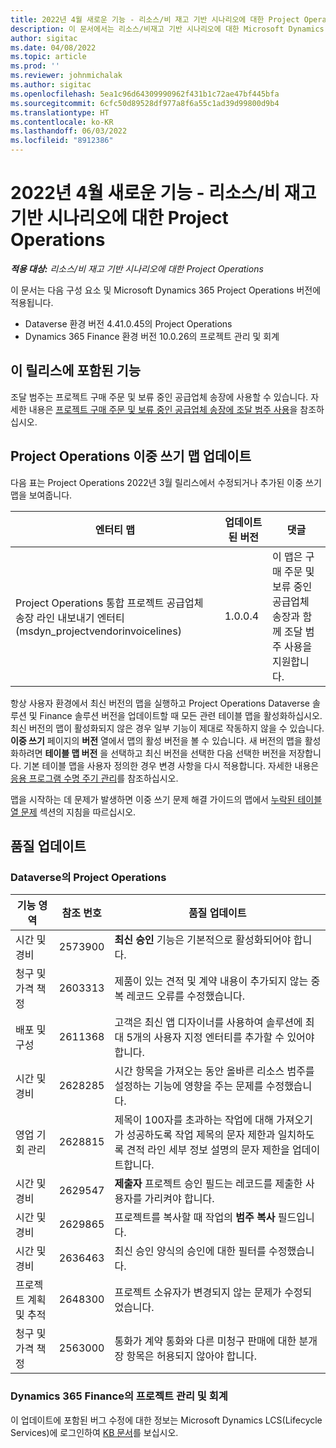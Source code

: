 ```yaml
---
title: 2022년 4월 새로운 기능 - 리소스/비 재고 기반 시나리오에 대한 Project Operations
description: 이 문서에서는 리소스/비재고 기반 시나리오에 대한 Microsoft Dynamics 365 Project Operations의 2022년 4월 릴리스에서 사용할 수 있는 품질 업데이트에 대한 정보를 제공합니다.
author: sigitac
ms.date: 04/08/2022
ms.topic: article
ms.prod: ''
ms.reviewer: johnmichalak
ms.author: sigitac
ms.openlocfilehash: 5ea1c96d64309990962f431b1c72ae47bf445bfa
ms.sourcegitcommit: 6cfc50d89528df977a8f6a55c1ad39d99800d9b4
ms.translationtype: HT
ms.contentlocale: ko-KR
ms.lasthandoff: 06/03/2022
ms.locfileid: "8912386"
---
```

# <a name="whats-new-april-2022---project-operations-for-resourcenon-stocked-based-scenarios"></a>2022년 4월 새로운 기능 - 리소스/비 재고 기반 시나리오에 대한 Project Operations

_**적용 대상:** 리소스/비 재고 기반 시나리오에 대한 Project Operations_

이 문서는 다음 구성 요소 및 Microsoft Dynamics 365 Project Operations 버전에 적용됩니다.

- Dataverse 환경 버전 4.41.0.45의 Project Operations
- Dynamics 365 Finance 환경 버전 10.0.26의 프로젝트 관리 및 회계

## <a name="features-included-in-this-release"></a>이 릴리스에 포함된 기능

조달 범주는 프로젝트 구매 주문 및 보류 중인 공급업체 송장에 사용할 수 있습니다. 자세한 내용은 [프로젝트 구매 주문 및 보류 중인 공급업체 송장에 조달 범주 사용](configure-procurement-categories.md)을 참조하십시오.

## <a name="project-operations-dual-write-maps-updates"></a>Project Operations 이중 쓰기 맵 업데이트

다음 표는 Project Operations 2022년 3월 릴리스에서 수정되거나 추가된 이중 쓰기 맵을 보여줍니다.

| 엔터티 맵 | 업데이트된 버전 | 댓글 |
| -------------- | ------------------- | ------------|
| Project Operations 통합 프로젝트 공급업체 송장 라인 내보내기 엔터티(msdyn\_projectvendorinvoicelines) | 1.0.0.4 | 이 맵은 구매 주문 및 보류 중인 공급업체 송장과 함께 조달 범주 사용을 지원합니다. |

항상 사용자 환경에서 최신 버전의 맵을 실행하고 Project Operations Dataverse 솔루션 및 Finance 솔루션 버전을 업데이트할 때 모든 관련 테이블 맵을 활성화하십시오. 최신 버전의 맵이 활성화되지 않은 경우 일부 기능이 제대로 작동하지 않을 수 있습니다. **이중 쓰기** 페이지의 **버전** 열에서 맵의 활성 버전을 볼 수 있습니다. 새 버전의 맵을 활성화하려면 **테이블 맵 버전** 을 선택하고 최신 버전을 선택한 다음 선택한 버전을 저장합니다. 기본 테이블 맵을 사용자 정의한 경우 변경 사항을 다시 적용합니다. 자세한 내용은 [응용 프로그램 수명 주기 관리](/dynamics365/fin-ops-core/dev-itpro/data-entities/dual-write/app-lifecycle-management)를 참조하십시오.

맵을 시작하는 데 문제가 발생하면 이중 쓰기 문제 해결 가이드의 맵에서 [누락된 테이블 열 문제](/dynamics365/fin-ops-core/dev-itpro/data-entities/dual-write/dual-write-troubleshooting-finops-upgrades#missing-table-columns-issue-on-maps) 섹션의 지침을 따르십시오.

## <a name="quality-updates"></a>품질 업데이트

### <a name="project-operations-on-dataverse"></a>Dataverse의 Project Operations

| 기능 영역 | 참조 번호 | 품질 업데이트 |
| ------------ | ---------------- | -------------- |
| 시간 및 경비 | 2573900 | **최신 승인** 기능은 기본적으로 활성화되어야 합니다. |
| 청구 및 가격 책정 | 2603313 | 제품이 있는 견적 및 계약 내용이 추가되지 않는 중복 레코드 오류를 수정했습니다. |
| 배포 및 구성 | 2611368 | 고객은 최신 앱 디자이너를 사용하여 솔루션에 최대 5개의 사용자 지정 엔터티를 추가할 수 있어야 합니다. |
| 시간 및 경비 | 2628285 | 시간 항목을 가져오는 동안 올바른 리소스 범주를 설정하는 기능에 영향을 주는 문제를 수정했습니다. |
| 영업 기회 관리| 2628815 | 제목이 100자를 초과하는 작업에 대해 가져오기가 성공하도록 작업 제목의 문자 제한과 일치하도록 견적 라인 세부 정보 설명의 문자 제한을 업데이트합니다. |
| 시간 및 경비| 2629547 | **제출자** 프로젝트 승인 필드는 레코드를 제출한 사용자를 가리켜야 합니다. |
| 시간 및 경비| 2629865 | 프로젝트를 복사할 때 작업의 **범주 복사** 필드입니다. |
| 시간 및 경비| 2636463 | 최신 승인 양식의 승인에 대한 필터를 수정했습니다. |
| 프로젝트 계획 및 추적 | 2648300 | 프로젝트 소유자가 변경되지 않는 문제가 수정되었습니다. |
| 청구 및 가격 책정 | 2563000 | 통화가 계약 통화와 다른 미청구 판매에 대한 분개장 항목은 허용되지 않아야 합니다. |

### <a name="project-management-and-accounting-in-dynamics-365-finance"></a>Dynamics 365 Finance의 프로젝트 관리 및 회계

이 업데이트에 포함된 버그 수정에 대한 정보는 Microsoft Dynamics LCS(Lifecycle Services)에 로그인하여 [KB 문서](https://fix.lcs.dynamics.com/Issue/Details?bugId=662864)를 보십시오.
